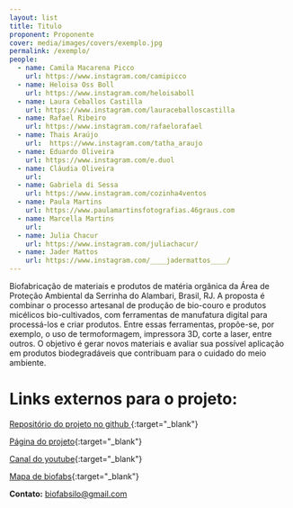 ```yaml
---
layout: list
title: Titulo
proponent: Proponente
cover: media/images/covers/exemplo.jpg
permalink: /exemplo/
people:
  - name: Camila Macarena Picco
    url: https://www.instagram.com/camipicco
  - name: Heloisa Oss Boll
    url: https://www.instagram.com/heloisaboll
  - name: Laura Ceballos Castilla
    url: https://www.instagram.com/lauraceballoscastilla
  - name: Rafael Ribeiro
    url: https://www.instagram.com/rafaelorafael
  - name: Thais Araújo
    url:  https://www.instagram.com/tatha_araujo
  - name: Eduardo Oliveira 
    url: https://www.instagram.com/e.duol  
  - name: Cláudia Oliveira 
    url: 
  - name: Gabriela di Sessa 
    url: https://www.instagram.com/cozinha4ventos
  - name: Paula Martins
    url: https://www.paulamartinsfotografias.46graus.com
  - name: Marcella Martins
    url: 
  - name: Julia Chacur
    url: https://www.instagram.com/juliachacur/
  - name: Jader Mattos
    url: https://www.instagram.com/____jadermattos____/
---
```


Biofabricação de materiais e produtos de matéria orgânica da Área de Proteção Ambiental da Serrinha do Alambari, Brasil, RJ. A proposta é combinar o processo artesanal de produção de bio-couro e produtos micélicos bio-cultivados, com ferramentas de manufatura digital para processá-los e criar produtos. Entre essas ferramentas, propõe-se, por exemplo, o uso de termoformagem, impressora 3D, corte a laser, entre outros. O objetivo é gerar novos materiais e avaliar sua possível aplicação em produtos biodegradáveis que contribuam para o cuidado do meio ambiente.


# Links externos para o projeto:
  
[Repositório do projeto no github ](https://github.com/biofabsilo/biofab/wiki){:target="_blank"}
  
[Página do projeto](https://biofabsilo.wixsite.com/website){:target="_blank"}
  
[Canal do youtube](https://www.youtube.com/channel/UC0DuPAl8HkXWLa80pGNmyeQ/videos?view_as=subscriber){:target="_blank"}  
  
[Mapa de biofabs](http://umap.openstreetmap.fr/es/map/anonymous-edit/355463:s8bZLLmfHoGaJQrhjjd3fOq-u8c){:target="_blank"}


**Contato:** biofabsilo@gmail.com
